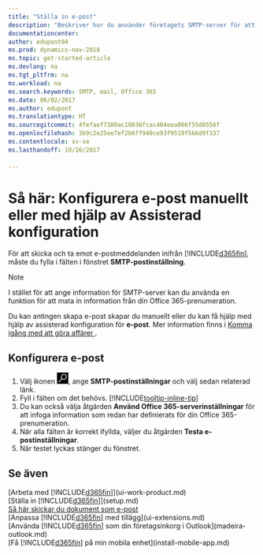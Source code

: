 ```yaml
---
title: "Ställa in e-post"
description: "Beskriver hur du använder företagets SMTP-server för att skicka och ta emot e-postmeddelanden inom Dynamics NAV, alternativt hur du använder e-postserverinställningarna som skapats med Office 365-prenumeration."
documentationcenter: 
author: edupont04
ms.prod: dynamics-nav-2018
ms.topic: get-started-article
ms.devlang: na
ms.tgt_pltfrm: na
ms.workload: na
ms.search.keywords: SMTP, mail, Office 365
ms.date: 06/02/2017
ms.author: edupont
ms.translationtype: HT
ms.sourcegitcommit: 4fefaef7380ac10836fcac404eea006f55d8556f
ms.openlocfilehash: 3b9c2e25ee7ef2b6ff940ce93f9519f566d9f337
ms.contentlocale: sv-se
ms.lasthandoff: 10/16/2017

---
```

# <a name="how-to-set-up-email-manually-or-using-the-assisted-setup"></a>Så här: Konfigurera e-post manuellt eller med hjälp av Assisterad konfiguration
För att skicka och ta emot e-postmeddelanden inifrån [!INCLUDE[d365fin](includes/d365fin_md.md)], måste du fylla i fälten i fönstret **SMTP-postinställning**.

> [!NOTE]  
>   I stället för att ange information för SMTP-server kan du använda en funktion för att mata in information från din Office 365-prenumeration.

Du kan antingen skapa e-post skapar du manuellt eller du kan få hjälp med hjälp av assisterad konfiguration för **e-post**. Mer information finns i [Komma igång med att göra affärer ](ui-get-ready-business.md).  

## <a name="to-set-up-email"></a>Konfigurera e-post
1. Välj ikonen ![Söka efter sida eller rapport](media/ui-search/search_small.png "ikonen Söka efter sida eller rapport"), ange **SMTP-postinställningar** och välj sedan relaterad länk.
2. Fyll i fälten om det behövs. [!INCLUDE[tooltip-inline-tip](includes/tooltip-inline-tip_md.md)]
3. Du kan också välja åtgärden **Använd Office 365-serverinställningar** för att infoga information som redan har definierats för din Office 365-prenumeration.
4. När alla fälten är korrekt ifyllda, väljer du åtgärden **Testa e-postinställningar**.
5. När testet lyckas stänger du fönstret.

## <a name="see-also"></a>Se även  
[Arbeta med [!INCLUDE[d365fin](includes/d365fin_md.md)]](ui-work-product.md)  
[Ställa in [!INCLUDE[d365fin](includes/d365fin_md.md)]](setup.md)  
[Så här skickar du dokument som e-post](ui-how-send-documents-email.md)  
[Anpassa [!INCLUDE[d365fin](includes/d365fin_md.md)] med tillägg](ui-extensions.md)  
[Använda [!INCLUDE[d365fin](includes/d365fin_md.md)] som din företagsinkorg i Outlook](madeira-outlook.md)  
[Få [!INCLUDE[d365fin](includes/d365fin_md.md)] på min mobila enhet](install-mobile-app.md)

